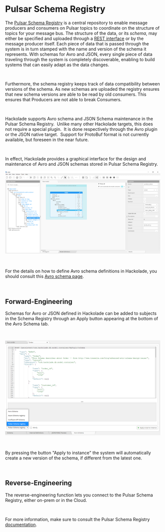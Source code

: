 # Pulsar Schema Registry

The [Pulsar Schema Registry](<https://pulsar.apache.org/docs/en/concepts-schema-registry/> "target=\"\_blank\"") is a central repository to enable message producers and consumers on Pulsar topics to coordinate on the structure of topics for your message bus. The structure of the data, or its *schema*, may either be specified and uploaded through a [REST interface](<http://pulsar.apache.org/admin-rest-api/?version=2.4.2#tag/schemas>) or by the message producer itself. Each piece of data that is passed through the system is in turn stamped with the name and version of the schema it represents. With schemas for Avro and JSON, every single piece of data traveling through the system is completely discoverable, enabling to build systems that can easily adapt as the data changes.

&nbsp;

Furthermore, the schema registry keeps track of data compatibility between versions of the schema. As new schemas are uploaded the registry ensures that new schema versions are able to be read by old consumers. This ensures that Producers are not able to break Consumers. 

&nbsp;

Hackolade supports Avro schema and JSON Schema maintenance in the Pulsar Schema Registry.&nbsp; Unlike many other Hackolade targets, this does not require a special plugin.&nbsp; It is done respectively through the Avro plugin or the JSON native target.&nbsp; Support for ProtoBuf format is not currently available, but foreseen in the near future.

&nbsp;

In effect, Hackolade provides a graphical interface for the design and maintenance of Avro and JSON schemas stored in Pulsar Schema Registry.

![Image](<lib/Avro%20workspace.png>)

&nbsp;

For the details on how to define Avro schema definitions in Hackolade, you should consult this [Avro schema page](<Avroschema.md>).

&nbsp;

## Forward-Engineering

Schemas for Avro or JSON defined in Hackolade can be added to subjects in the Schema Registry through an Apply button appearing at the bottom of the Avro Schema tab.

&nbsp;

![Image](<lib/Pulsar%20Schema%20Registry%20forward-engineering.png>)

&nbsp;

By pressing the button "Apply to instance" the system will automatically create a new version of the schema, if different from the latest one.

&nbsp;

## Reverse-Engineering

The reverse-engineering function lets you connect to the Pulsar Schema Registry, either on-prem or in the Cloud. &nbsp;

&nbsp;

For more information, make sure to consult the Pulsar Schema Registry [documentation](<https://pulsar.apache.org/docs/en/schema-get-started/> "target=\"\_blank\"").

&nbsp;

